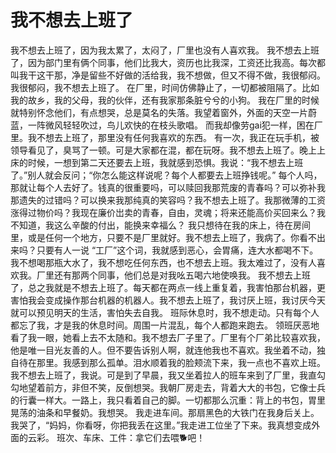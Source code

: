 # 我不想去上班了
我不想去上班了，因为我太累了，太闷了，厂里也没有人喜欢我。 
 我不想去上班了，因为部门里有俩个同事，他们比我大，资历也比我深，工资还比我高。每次都叫我干这干那，净是留些不好做的活给我，我不想做，但又不得不做，我很郁闷。我很郁闷，我不想去上班了。
 在厂里，时间仿佛静止了，一切都被阻隔了。比如我的故乡，我的父母，我的伙伴，还有我家那条脏兮兮的小狗。
 我在厂里的时候就特别怀念他们，有点想哭，总是莫名的失落。我望着窗外，外面的天空一片蔚蓝，一阵微风轻轻吹过，鸟儿欢快的在枝头歌唱。 而我却像劳gai犯一样，困在厂里。我不想去上班了，那里没有任何我喜欢的东西。
 有一次，我正在玩手机，被领导看见了，臭骂了一顿。可是大家都在混，都在玩呀。我不想去上班了。晚上上床的时候，一想到第二天还要去上班，我就感到恐惧。我说：“我不想去上班了。”别人就会反问；“你怎么能这样说呢？每个人都要去上班挣钱呢。” 
 每个人吗，那就让每个人去好了。钱真的很重要吗，可以赎回我那荒废的青春吗？可以弥补我那遗失的过错吗？可以换来我那纯真的笑容吗？我不想去上班了。我那微薄的工资涨得过物价吗？我现在廉价岀卖的青春，自由，灵魂；将来还能高价买回来么？我不知道，我这么辛酸的付出，能换来幸福么？ 
 我只想待在我的床上，待在房间里，或是任何一个地方，只要不是厂里就好。我不想去上班了，我病了。你看不出来吗？只要有人一说 “工厂”这个词，我就感到恶心，会胃痛，连大水都喝不下。我不想喝那瓶大水了，我不想吃任何东西，也不想去上班。我太难过了，没有人喜欢我。厂里还有那两个同事，他们总是对我吆五喝六地使唤我。
 我不想去上班了，总之我就是不想去上班了。每天都在两点一线上重复着，我害怕那台机器，更害怕我会变成操作那台机器的机器人。我不想去上班了，我讨厌上班，我讨厌今天就可以预见明天的生活，害怕失去自我。
 班际休息时，我不想走动。只有每个人都忘了我，才是我的休息时间。周围一片混乱，每个人都跑来跑去。
 领班厌恶地看了我一眼，她看上去不太随和。我不想去厂子里了。厂里有个厂弟比较喜欢我，他是唯一目光友善的人。但不要告诉别人啊，就连他我也不喜欢。我坐着不动，独自待在那里。我感到那么孤单。泪水顺着我的脸颊流下来，我一点也不喜欢上班。
 我不想去上班了，我说。可是到了早晨，我又坐着拉人的班车来到了厂里，我直勾勾地望着前方，非但不笑，反倒想哭。我朝厂房走去，背着大大的书包，它像士兵的行囊一样大。一路上，我只看着自己的脚。一切都那么沉重：背上的书包，胃里晃荡的油条和早餐奶。我想哭。
 我走进车间。那扇黑色的大铁门在我身后关上。我哭了，“妈妈，你看呀，你把我丢在这里。”我走进工位坐了下来。我真想变成外面的云彩。
 班次、车床、工件：拿它们去喂🐕吧！

